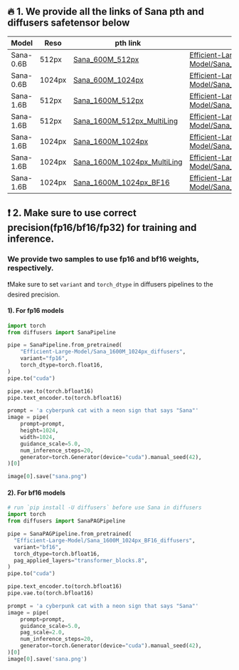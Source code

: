 ## 🔥 1. We provide all the links of Sana pth and diffusers safetensor below

| Model     | Reso   | pth link                                                                                                | diffusers                                                                                                                                         | Precision     | Description    |
|-----------|--------|---------------------------------------------------------------------------------------------------------|---------------------------------------------------------------------------------------------------------------------------------------------------|---------------|----------------|
| Sana-0.6B | 512px  | [Sana_600M_512px](https://huggingface.co/Efficient-Large-Model/Sana_600M_512px)                         | [Efficient-Large-Model/Sana_600M_512px_diffusers](https://huggingface.co/Efficient-Large-Model/Sana_600M_512px_diffusers)                         | fp16/fp32     | Multi-Language |
| Sana-0.6B | 1024px | [Sana_600M_1024px](https://huggingface.co/Efficient-Large-Model/Sana_600M_1024px)                       | [Efficient-Large-Model/Sana_600M_1024px_diffusers](https://huggingface.co/Efficient-Large-Model/Sana_600M_1024px_diffusers)                       | fp16/fp32     | Multi-Language |
| Sana-1.6B | 512px  | [Sana_1600M_512px](https://huggingface.co/Efficient-Large-Model/Sana_1600M_512px)                       | [Efficient-Large-Model/Sana_1600M_512px_diffusers](https://huggingface.co/Efficient-Large-Model/Sana_1600M_512px_diffusers)                       | fp16/fp32     | -              |
| Sana-1.6B | 512px  | [Sana_1600M_512px_MultiLing](https://huggingface.co/Efficient-Large-Model/Sana_1600M_512px_MultiLing)   | [Efficient-Large-Model/Sana_1600M_512px_MultiLing_diffusers](https://huggingface.co/Efficient-Large-Model/Sana_1600M_512px_MultiLing_diffusers)   | fp16/fp32     | Multi-Language |
| Sana-1.6B | 1024px | [Sana_1600M_1024px](https://huggingface.co/Efficient-Large-Model/Sana_1600M_1024px)                     | [Efficient-Large-Model/Sana_1600M_1024px_diffusers](https://huggingface.co/Efficient-Large-Model/Sana_1600M_1024px_diffusers)                     | fp16/fp32     | -              |
| Sana-1.6B | 1024px | [Sana_1600M_1024px_MultiLing](https://huggingface.co/Efficient-Large-Model/Sana_1600M_1024px_MultiLing) | [Efficient-Large-Model/Sana_1600M_1024px_MultiLing_diffusers](https://huggingface.co/Efficient-Large-Model/Sana_1600M_1024px_MultiLing_diffusers) | fp16/fp32     | Multi-Language |
| Sana-1.6B | 1024px | [Sana_1600M_1024px_BF16](https://huggingface.co/Efficient-Large-Model/Sana_1600M_1024px_BF16)           | [Efficient-Large-Model/Sana_1600M_1024px_BF16_diffusers](https://huggingface.co/Efficient-Large-Model/Sana_1600M_1024px_BF16_diffusers)           | **bf16**/fp32 | Multi-Language |

## ❗ 2. Make sure to use correct precision(fp16/bf16/fp32) for training and inference.

### We provide two samples to use fp16 and bf16 weights, respectively.

❗️Make sure to set `variant` and `torch_dtype` in diffusers pipelines to the desired precision.

#### 1). For fp16 models

```python
import torch
from diffusers import SanaPipeline

pipe = SanaPipeline.from_pretrained(
    "Efficient-Large-Model/Sana_1600M_1024px_diffusers",
    variant="fp16",
    torch_dtype=torch.float16,
)
pipe.to("cuda")

pipe.vae.to(torch.bfloat16)
pipe.text_encoder.to(torch.bfloat16)

prompt = 'a cyberpunk cat with a neon sign that says "Sana"'
image = pipe(
    prompt=prompt,
    height=1024,
    width=1024,
    guidance_scale=5.0,
    num_inference_steps=20,
    generator=torch.Generator(device="cuda").manual_seed(42),
)[0]

image[0].save("sana.png")
```

#### 2). For bf16 models

```python
# run `pip install -U diffusers` before use Sana in diffusers
import torch
from diffusers import SanaPAGPipeline

pipe = SanaPAGPipeline.from_pretrained(
  "Efficient-Large-Model/Sana_1600M_1024px_BF16_diffusers",
  variant="bf16",
  torch_dtype=torch.bfloat16,
  pag_applied_layers="transformer_blocks.8",
)
pipe.to("cuda")

pipe.text_encoder.to(torch.bfloat16)
pipe.vae.to(torch.bfloat16)

prompt = 'a cyberpunk cat with a neon sign that says "Sana"'
image = pipe(
    prompt=prompt,
    guidance_scale=5.0,
    pag_scale=2.0,
    num_inference_steps=20,
    generator=torch.Generator(device="cuda").manual_seed(42),
)[0]
image[0].save('sana.png')
```
